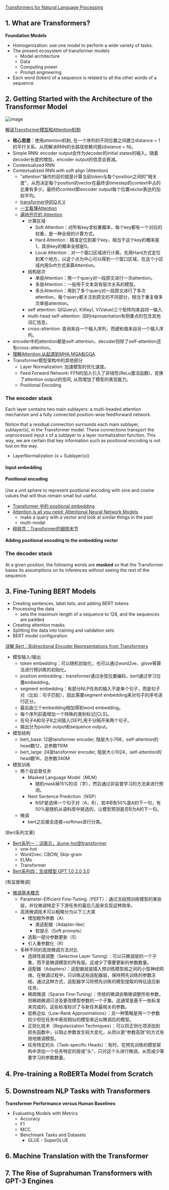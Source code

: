 
[Transformers for Natural Language Processing](https://www.amazon.com/Transformers-Natural-Language-Processing-architectures/dp/1803247339)


## 1. What are Transformers?

**Foundation Models**
- Homogenization: use one model to perform a wide variety of tasks.
- The present ecosystem of transformer models
  - Model architecture
  - Data
  - Computing power
  - Prompt engineering
- Each word (token) of a sequence is related to all the other words of a sequence.

## 2. Getting Started with the Architecture of the Transformer Model

![image](https://github.com/user-attachments/assets/2cc2c926-aeaa-4c2e-b619-2ab7a127750f)

[解读Transformer模型和Attention机制](https://zhuanlan.zhihu.com/p/104393915)
- **核心思想**：使用attention机制, 在一个序列的不同位置之间建立distance = 1的平行关系，从而解决RNN的长路径依赖问题(distance = N)。
- Simple RNN: encoder output会作为decoder的initial states的输入。随着decoder长度的增加，encoder output的信息会衰减。
- Contextualized RNN
- Contextualized RNN with soft align (Attention)
  - "attention"操作的目的就是计算当前token与每个position之间的"相关度"，从而决定每个position的vector在最终该timestep的context中占的比重有多少。最终的context即encoder output每个位置vector表达的加权平均。
  - [transformer中的Q,K,V](https://www.zhihu.com/question/427629601)
  - [一文看懂Attention](https://zhuanlan.zhihu.com/p/91839581)
  - [遍地开花的 Attention](https://zhuanlan.zhihu.com/p/77307258)
    - 计算区域
      - Soft Attention：对所有key求权重概率，每个key都有一个对应的权重，是一种全局的计算方式。
      - Hard Attention：精准定位到某个key，相当于这个key的概率是1，其余key的概率全部是0。
      - Local Attention：对一个窗口区域进行计算。先用Hard方式定位到某个地方，以这个点为中心可以得到一个窗口区域，在这个小区域内用Soft方式来算Attention。
    - 结构层次
      - 单层Attention：用一个query对一段原文进行一次attention。
      - 多层Attention：一般用于文本具有层次关系的模型。
      - 多头Attention：用到了多个query对一段原文进行了多次attention，每个query都关注到原文的不同部分，相当于重复做多次单层attention。
    - self attention: Q(Query), K(Key), V(Value)三个矩阵均来自同一输入.
    - multi-head self-attention: 词的representation有侧重点的包含其他词汇信息。
    - cross-attention: 查询来自一个输入序列，而键和值来自另一个输入序列。
- encoder中的attention都是self-attention，decoder则除了self-attention还有cross-attention。
- [理解Attention:从起源到MHA,MQA和GQA](https://www.linsight.cn/3dc22f96.html#mha)
- Transformer模型架构中的其他部分
  - Layer Normalization: 加速模型的优化速度。
  - Feed Forward Network: FFN的加入引入了非线性(ReLu激活函数)，变换了attention output的空间, 从而增加了模型的表现能力。
  - Positional Encoding
    
### The encoder stack

Each layer contains two main sublayers: a multi-headed attention mechanism and a fully connected position-wise feedforward network.

Notice that a residual connection surrounds each main sublayer, sublayer(x), in the Transformer model. These connections transport the unprocessed input x of a sublayer to a layer normalization function. This way, we are certain that key information such as positional encoding is not lost on the way. 
- LayerNormalization (x + Sublayer(x))

#### Input embedding

#### Positional encoding

Use a unit sphere to represent positional encoding with sine and cosine values that will thus remain small but useful.

- [Transformer 中的 positional embedding](https://zhuanlan.zhihu.com/p/359366717)
- [Attention is all you need; Attentional Neural Network Models](https://www.youtube.com/watch?v=rBCqOTEfxvg)
  - make a query with a vector and look at similar things in the past
  - multi-modal
- [碎碎念：Transformer的细枝末节](https://zhuanlan.zhihu.com/p/60821628)

#### Adding positional encoding to the embedding vector

### The decoder stack

At a given position, the following words are **masked** so that the Transformer bases its assumptions on its inferences without seeing the rest of the sequence.

## 3. Fine-Tuning BERT Models

- Creating sentences, label lists, and adding BERT tokens
- Processing the data
  - sets the maximum length of a sequence to 128, and the sequences are padded
- Creating attention masks
- Splitting the data into training and validation sets
- BERT model configuration

[详解 Bert：Bidirectional Encoder Representations from Transformers](https://zhuanlan.zhihu.com/p/521330227)
- 模型输入/输出
  - token embedding：可以随机初始化，也可以通过word2ve、glove等算法进行预训练的初始化。
  - position embedding：transformer通过余弦位置编码，bert通过学习位置embedding。
  - segment embedding：有部分NLP任务的输入不是单个句子，而是句子对（比如：句子匹配），因此需要segment embedding来对句子的序号进行区分。
  - 最后由三个embedding相加得到word embedding。
  - 每个序列前面增加一个特殊的类别标记[CLS]。
  - 在句子A和句子B之间插入[SEP],用于分隔开来两个句子。
  - 输出分为pooler output和sequence output。
- 模型结构
  - bert_base: 12层tansformer encoder, 隐层大小768，self-attention的head数12，总参数110M
  - bert_large: 24层tansformer encoder, 隐层大小1024，self-attention的head数16，总参数340M
- 模型训练
  - 两个自监督任务
    - Masked Language Model（MLM）
      - 随机mask掉15%的词（字），然后通过非监督学习的方法来进行预测。
    - Next Sentence Prediction（NSP）
      - NSP是选择一个句子对（A，B），其中B有50%是A的下一句，有50%是随机从语料库中挑选的，让模型预测是否B为A的下一句。
  - 微调
    - bert之后接全连接+softmax进行分类。

[Bert系列文章]
- [Bert系列一：词表示，从one-hot到transformer](https://zhuanlan.zhihu.com/p/365774595)
  - one-hot
  - Word2vec: CBOW, Skip-gram
  - ELMo
  - Transformer
- [Bert系列四：生成模型 GPT 1.0 2.0 3.0](https://zhuanlan.zhihu.com/p/365554706)

[有监督微调]
- [微调基本概念](https://github.com/wdndev/llm_interview_note/blob/main/05.%E6%9C%89%E7%9B%91%E7%9D%A3%E5%BE%AE%E8%B0%83/1.%E5%9F%BA%E6%9C%AC%E6%A6%82%E5%BF%B5/1.%E5%9F%BA%E6%9C%AC%E6%A6%82%E5%BF%B5.md)
  - Parameter-Efficient Fine-Tuning（PEFT）：通过冻结预训练模型的某些层，并仅微调特定于下游任务的最后几层来实现这种效率。
  - 高效微调技术可以粗略分为以下三大类
    - 增加额外参数（A）
      - 类适配器（Adapter-like）
      - 软提示（Soft prompts）
    - 选取一部分参数更新（S）
    - 引入重参数化（R）
  - 多种不同的高效微调方法对比
    - 选择性层调整（Selective Layer Tuning）：可以只微调层的一个子集，而不是微调模型的所有层。这减少了需要更新的参数数量。
    - 适配器（Adapters）：适配器层是插入预训练模型层之间的小型神经网络。在微调过程中，只训练这些适配器层，保持预先训练的参数冻结。通过这种方式，适配器学习将预先训练的模型提取的特征适应新任务。
    - 稀疏微调（Sparse Fine-Tuning）：传统的微调会略微调整所有参数，但稀疏微调只涉及更改模型参数的一个子集。这通常是基于一些标准来完成的，这些标准标识了与新任务最相关的参数。
    - 低秩近似（Low-Rank Approximations）：另一种策略是用一个参数较少但在任务中表现相似的模型来近似微调后的模型。
    - 正则化技术（Regularization Techniques）：可以将正则化项添加到损失函数中，以阻止参数发生较大变化，从而以更“参数高效”的方式有效地微调模型。
    - 任务特定的头（Task-specific Heads）：有时，在预先训练的模型架构中添加一个任务特定的层或“头”，只对这个头进行微调，从而减少需要学习的参数数量。

## 4. Pre-training a RoBERTa Model from Scratch

## 5. Downstream NLP Tasks with Transformers

**Transformer Performance versus Human Baselines**
- Evaluating Models with Metrics
  - Accuracy
  - F1
  - MCC
  - Benchmark Tasks and Datasets
    - GLUE - SuperGLUE

## 6. Machine Translation with the Transformer

## 7. The Rise of Suprahuman Transformers with GPT-3 Engines
